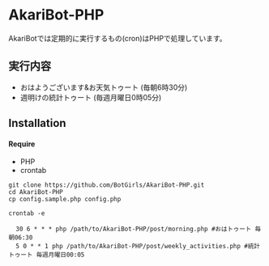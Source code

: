 # AkariBot-PHP
AkariBotでは定期的に実行するもの(cron)はPHPで処理しています。

## 実行内容
- おはようございます&お天気トゥート (毎朝6時30分)
- 週明けの統計トゥート (毎週月曜日0時05分)

## Installation

#### Require
- PHP
- crontab

```
git clone https://github.com/BotGirls/AkariBot-PHP.git
cd AkariBot-PHP
cp config.sample.php config.php
```
```
crontab -e

  30 6 * * * php /path/to/AkariBot-PHP/post/morning.php #おはトゥート 毎朝06:30
  5 0 * * 1 php /path/to/AkariBot-PHP/post/weekly_activities.php #統計トゥート 毎週月曜日00:05
```
